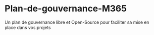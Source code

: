 # Plan-de-gouvernance-M365
Un plan de gouvernance libre et Open-Source pour faciliter sa mise en place dans vos projets
